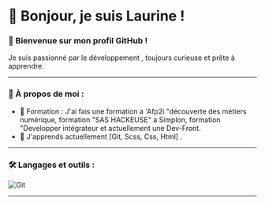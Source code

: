 # 👋 Bonjour, je suis Laurine !

### 🌟 Bienvenue sur mon profil GitHub !

Je suis passionné  par le développement , toujours curieuse et prête à apprendre.

---

### 🚀 À propos de moi :
- 🔭 Formation : J'ai fais une formation a 'Afp2i "découverte des métiers numérique, formation "SAS HACKEUSE" a Simplon, formation  "Developper intégrateur et actuellement une Dev-Front.
- 🌱 J'apprends actuellement [Git, Scss, Css, Html] .


---

### 🛠️ Langages et outils :

![Git](https://img.shields.io/badge/-Git-333333?style=flat&logo=git)


---
